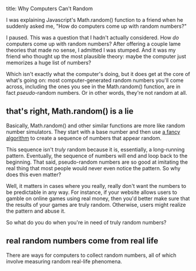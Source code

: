 title: Why Computers Can't Random

I was explaining Javascript's Math.random() function to a friend when he suddenly asked me, "How do computers come up with random numbers?"

I paused. This was a question that I hadn't actually considered. How *do* computers come up with random numbers? After offering a couple lame theories that made no sense, I admitted I was stumped. And it was my friend who thought up the most plausible theory: maybe the computer just memorizes a huge list of numbers?

Which isn't exactly what the computer's doing, but it does get at the core of what's going on: most computer-generated random numbers you'll come across, including the ones you see in the Math.random() function, are in fact *pseudo*-random numbers. Or in other words, they're not random at all.

<!--more-->

## that's right, Math.random() is a lie

Basically, Math.random() and other similar functions are more like random number simulators. They start with a base number and then use [a fancy algorithm](https://en.wikipedia.org/wiki/Linear_congruential_generator) to create a sequence of numbers that appear random.

This sequence isn't *truly* random because it is, essentially, a long-running pattern. Eventually, the sequence of numbers will end and loop back to the beginning. That said, pseudo-random numbers are so good at imitating the real thing that most people would never even notice the pattern. So why does this even matter?

Well, it matters in cases where you really, really don't want the numbers to be predictable in any way. For instance, if your website allows users to gamble on online games using real money, then you'd better make sure that the results of your games are truly random. Otherwise, users might realize the pattern and abuse it.

So what do you do when you're in need of truly random numbers?

## real random numbers come from real life

There are ways for computers to collect random numbers, all of which involve measuring random real-life phenomena. 
